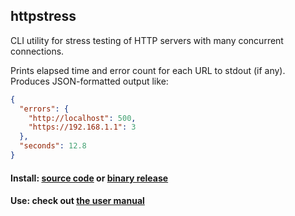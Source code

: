 ## httpstress

CLI utility for stress testing of HTTP servers with many concurrent connections.

Prints elapsed time and error count for each URL to stdout (if any).  
Produces JSON-formatted output like:

```json
{
  "errors": {
    "http://localhost": 500,
    "https://192.168.1.1": 3
  },
  "seconds": 12.8
}
```

#### Install: [source code](https://github.com/chillum/httpstress/wiki/Building-from-source) or [binary release](https://github.com/chillum/httpstress/wiki/Installing-from-binaries)

#### Use: check out [the user manual](https://github.com/chillum/httpstress/wiki)
